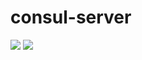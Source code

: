 # consul-server

[![](https://images.microbadger.com/badges/version/ldejager/consul-server.svg)](http://microbadger.com/images/ldejager/consul-server "Get your own version badge on microbadger.com") [![](https://images.microbadger.com/badges/image/ldejager/consul-server.svg)](http://microbadger.com/images/ldejager/consul-server "Get your own image badge on microbadger.com")
